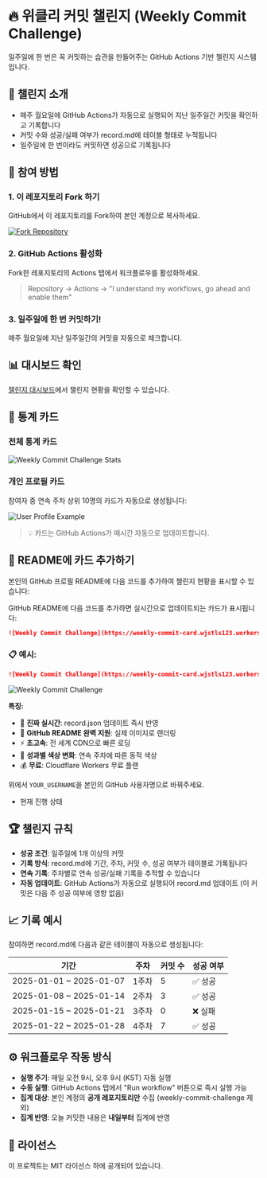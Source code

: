 # 🔥 위클리 커밋 챌린지 (Weekly Commit Challenge)

일주일에 한 번은 꼭 커밋하는 습관을 만들어주는 GitHub Actions 기반 챌린지 시스템입니다.

## 🎯 챌린지 소개

- 매주 월요일에 GitHub Actions가 자동으로 실행되어 지난 일주일간 커밋을 확인하고 기록합니다
- 커밋 수와 성공/실패 여부가 record.md에 테이블 형태로 누적됩니다
- 일주일에 한 번이라도 커밋하면 성공으로 기록됩니다

## 🚀 참여 방법

### 1. 이 레포지토리 Fork 하기
GitHub에서 이 레포지토리를 Fork하여 본인 계정으로 복사하세요.

[![Fork Repository](https://img.shields.io/badge/Fork-Repository-brightgreen?style=for-the-badge&logo=github)](https://github.com/tlqhrm/weekly-commit-challenge/fork)

### 2. GitHub Actions 활성화
Fork한 레포지토리의 Actions 탭에서 워크플로우를 활성화하세요.
> Repository → Actions → "I understand my workflows, go ahead and enable them"

### 3. 일주일에 한 번 커밋하기!
매주 월요일에 지난 일주일간의 커밋을 자동으로 체크합니다. 

## 📊 대시보드 확인
[챌린지 대시보드](https://tlqhrm.github.io/weekly-commit-challenge/)에서 챌린지 현황을 확인할 수 있습니다.

## 🎨 통계 카드

### 전체 통계 카드
![Weekly Commit Challenge Stats](https://raw.githubusercontent.com/tlqhrm/weekly-commit-challenge/master/cards/overall-stats.svg)

### 개인 프로필 카드
참여자 중 연속 주차 상위 10명의 카드가 자동으로 생성됩니다:

![User Profile Example](https://raw.githubusercontent.com/tlqhrm/weekly-commit-challenge/master/cards/user-tlqhrm.svg)

> 💡 카드는 GitHub Actions가 매시간 자동으로 업데이트합니다.

## 📝 README에 카드 추가하기

본인의 GitHub 프로필 README에 다음 코드를 추가하여 챌린지 현황을 표시할 수 있습니다:

GitHub README에 다음 코드를 추가하면 실시간으로 업데이트되는 카드가 표시됩니다:

```markdown
![Weekly Commit Challenge](https://weekly-commit-card.wjstls123.workers.dev/?username=YOUR_USERNAME)
```

### 📋 예시:
```markdown
![Weekly Commit Challenge](https://weekly-commit-card.wjstls123.workers.dev/?username=tlqhrm)
```

![Weekly Commit Challenge](https://weekly-commit-card.wjstls123.workers.dev/?username=tlqhrm)

**특징:**
- 🚀 **진짜 실시간**: record.json 업데이트 즉시 반영
- 📱 **GitHub README 완벽 지원**: 실제 이미지로 렌더링
- ⚡ **초고속**: 전 세계 CDN으로 빠른 로딩
- 🎨 **성과별 색상 변화**: 연속 주차에 따른 동적 색상
- 💰 **무료**: Cloudflare Workers 무료 플랜

위에서 `YOUR_USERNAME`을 본인의 GitHub 사용자명으로 바꿔주세요.
- 현재 진행 상태


## 🏆 챌린지 규칙

- **성공 조건**: 일주일에 1개 이상의 커밋
- **기록 방식**: record.md에 기간, 주차, 커밋 수, 성공 여부가 테이블로 기록됩니다
- **연속 기록**: 주차별로 연속 성공/실패 기록을 추적할 수 있습니다
- **자동 업데이트**: GitHub Actions가 자동으로 실행되어 record.md 업데이트 (이 커밋은 다음 주 성공 여부에 영향 없음)

## 📈 기록 예시

참여하면 record.md에 다음과 같은 테이블이 자동으로 생성됩니다:

| 기간 | 주차 | 커밋 수 | 성공 여부 |
| --- | --- | --- | --- |
| 2025-01-01 ~ 2025-01-07 | 1주차 | 5 | ✅ 성공 |
| 2025-01-08 ~ 2025-01-14 | 2주차 | 3 | ✅ 성공 |
| 2025-01-15 ~ 2025-01-21 | 3주차 | 0 | ❌ 실패 |
| 2025-01-22 ~ 2025-01-28 | 4주차 | 7 | ✅ 성공 |

## ⚙️ 워크플로우 작동 방식

- **실행 주기**: 매일 오전 9시, 오후 9시 (KST) 자동 실행
- **수동 실행**: GitHub Actions 탭에서 "Run workflow" 버튼으로 즉시 실행 가능
- **집계 대상**: 본인 계정의 **공개 레포지토리만** 수집 (weekly-commit-challenge 제외)
- **집계 반영**: 오늘 커밋한 내용은 **내일부터** 집계에 반영


## 📄 라이선스

이 프로젝트는 MIT 라이선스 하에 공개되어 있습니다.
